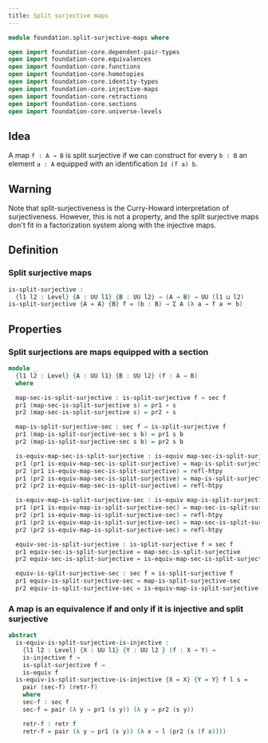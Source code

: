 ```yaml
---
title: Split surjective maps
---
```


```agda
module foundation.split-surjective-maps where

open import foundation-core.dependent-pair-types
open import foundation-core.equivalences
open import foundation-core.functions
open import foundation-core.homotopies
open import foundation-core.identity-types
open import foundation-core.injective-maps
open import foundation-core.retractions
open import foundation-core.sections
open import foundation-core.universe-levels
```

## Idea

A map `f : A → B` is split surjective if we can construct for every `b : B` an element `a : A` equipped with an identification `Id (f a) b`.

## Warning

Note that split-surjectiveness is the Curry-Howard interpretation of surjectiveness. However, this is not a property, and the split surjective maps don't fit in a factorization system along with the injective maps. 

## Definition

### Split surjective maps

```agda
is-split-surjective :
  {l1 l2 : Level} {A : UU l1} {B : UU l2} → (A → B) → UU (l1 ⊔ l2)
is-split-surjective {A = A} {B} f = (b : B) → Σ A (λ a → f a ＝ b)
```

## Properties

### Split surjections are maps equipped with a section

```agda
module _
  {l1 l2 : Level} {A : UU l1} {B : UU l2} (f : A → B)
  where

  map-sec-is-split-surjective : is-split-surjective f → sec f
  pr1 (map-sec-is-split-surjective s) = pr1 ∘ s
  pr2 (map-sec-is-split-surjective s) = pr2 ∘ s

  map-is-split-surjective-sec : sec f → is-split-surjective f
  pr1 (map-is-split-surjective-sec s b) = pr1 s b
  pr2 (map-is-split-surjective-sec s b) = pr2 s b

  is-equiv-map-sec-is-split-surjective : is-equiv map-sec-is-split-surjective
  pr1 (pr1 is-equiv-map-sec-is-split-surjective) = map-is-split-surjective-sec
  pr2 (pr1 is-equiv-map-sec-is-split-surjective) = refl-htpy
  pr1 (pr2 is-equiv-map-sec-is-split-surjective) = map-is-split-surjective-sec
  pr2 (pr2 is-equiv-map-sec-is-split-surjective) = refl-htpy

  is-equiv-map-is-split-surjective-sec : is-equiv map-is-split-surjective-sec
  pr1 (pr1 is-equiv-map-is-split-surjective-sec) = map-sec-is-split-surjective
  pr2 (pr1 is-equiv-map-is-split-surjective-sec) = refl-htpy
  pr1 (pr2 is-equiv-map-is-split-surjective-sec) = map-sec-is-split-surjective
  pr2 (pr2 is-equiv-map-is-split-surjective-sec) = refl-htpy

  equiv-sec-is-split-surjective : is-split-surjective f ≃ sec f
  pr1 equiv-sec-is-split-surjective = map-sec-is-split-surjective
  pr2 equiv-sec-is-split-surjective = is-equiv-map-sec-is-split-surjective

  equiv-is-split-surjective-sec : sec f ≃ is-split-surjective f
  pr1 equiv-is-split-surjective-sec = map-is-split-surjective-sec
  pr2 equiv-is-split-surjective-sec = is-equiv-map-is-split-surjective-sec
```

### A map is an equivalence if and only if it is injective and split surjective

```agda
abstract
  is-equiv-is-split-surjective-is-injective :
    {l1 l2 : Level} {X : UU l1} {Y : UU l2 } (f : X → Y) →
    is-injective f →
    is-split-surjective f →
    is-equiv f
  is-equiv-is-split-surjective-is-injective {X = X} {Y = Y} f l s =
    pair (sec-f) (retr-f) 
    where
    sec-f : sec f
    sec-f = pair (λ y → pr1 (s y)) (λ y → pr2 (s y))

    retr-f : retr f
    retr-f = pair (λ y → pr1 (s y)) (λ x → l (pr2 (s (f x))))
```
 